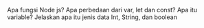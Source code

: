 Apa fungsi Node js?
Apa perbedaan dari var, let dan const?
Apa itu variable?
Jelaskan apa itu jenis data Int, String, dan boolean
